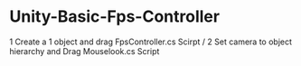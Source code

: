 # Unity-Basic-Fps-Controller
1 Create a 1 object and drag FpsController.cs Scirpt /
2 Set camera to object hierarchy and Drag Mouselook.cs Script
